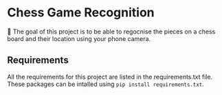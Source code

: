 # Chess Game Recognition
:triangular_flag_on_post: The goal of this project is to be able to regocnise the pieces on a chess board and their location using your phone camera.

## Requirements 
All the requirements for this project are listed in the requirements.txt file. These packages can be intalled using `pip install requirements.txt`.